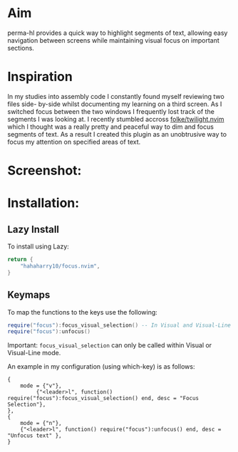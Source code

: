# Aim
perma-hl provides a quick way to highlight segments of text, allowing easy navigation
between screens while maintaining visual focus on important sections.

# Inspiration
In my studies into assembly code I constantly found myself reviewing two files side-
by-side whilst documenting my learning on a third screen. As I switched focus between
the two windows I frequently lost track of the segments I was looking at. I recently
stumbled accross [folke/twilight.nvim](https://github.com/folke/twilight.nvim) which
I thought was a really pretty and peaceful way to dim and focus segments of text. As
a result I created this plugin as an unobtrusive way to focus my attention on
specified areas of text.

# Screenshot:


# Installation:
## Lazy Install
To install using Lazy:
```lua
return {
    "hahaharry10/focus.nvim",
}
```

## Keymaps
To map the functions to the keys use the following:
```lua
require("focus"):focus_visual_selection() -- In Visual and Visual-Line mode.
require("focus"):unfocus()
```
Important: `focus_visual_selection` can only be called within Visual or Visual-Line mode.

An example in my configuration (using which-key) is as follows:
```
{
    mode = {"v"},
         {"<leader>l", function() require("focus"):focus_visual_selection() end, desc = "Focus Selection"},
},
{
    mode = {"n"},
    {"<leader>l", function() require("focus"):unfocus() end, desc = "Unfocus text" },
}
```
